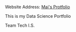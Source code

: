 Website Address: [Mai's Protfolio](https://alesandrsokirka.github.io/portfolio/Mai-Portfolio-main/)


This is my Data Science Portfolio

Team Tech I.S.
